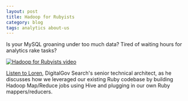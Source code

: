 ```yaml
---
layout: post
title: Hadoop for Rubyists
category: blog
tags: analytics about-us
---
```


Is your MySQL groaning under too much data? Tired of waiting hours for analytics rake tasks?

[![Hadoop for Rubyists video](https://d3qcdigd1fhos0.cloudfront.net/blog/img/tumblr_luckbhCakH1qid15q.png)](http://pivotallabs.com/talks/150-hadoop-for-rubyists)

[Listen to Loren](http://pivotallabs.com/talks/150-hadoop-for-rubyists), DigitalGov Search's senior technical architect, as he discusses how we leveraged our existing Ruby codebase by building Hadoop Map/Reduce jobs using Hive and plugging in our own Ruby mappers/reducers.